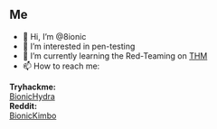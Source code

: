 ## Me
* 👋 Hi, I’m @8ionic
* 👀 I’m interested in pen-testing
* 🌱 I’m currently learning the Red-Teaming on [THM](https://tryhackme.com)
* 📫 How to reach me:

**Tryhackme:**\
[BionicHydra](https://tryhackme.com/p/BionicHydra)\
**Reddit:**\
[BionicKimbo](https://reddit.com/u/BionicKimbo)

<!---
8ionic/8ionic is a ✨ special ✨ repository because its `README.md` (this file) appears on your GitHub profile.
You can click the Preview link to take a look at your changes.
--->
